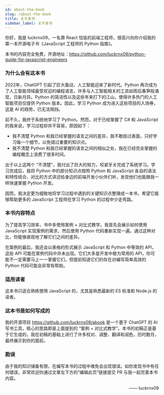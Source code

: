 ```yaml
---
id: about-the-book
slug: /about-the-book
title: 关于本书
sidebar_label: 关于本书
---
```


你好，我是 luckrnx09，一名靠 React 恰饭的前端工程师，很高兴向你介绍我的第一本开源电子书《JavaScript 工程师的 Python 指南》。

本书的内容完全免费，开源地址：https://github.com/luckrnx09/python-guide-for-javascript-engineers

### 为什么会有这本书

2022年，ChatGPT 引起了巨大轰动，人工智能迎来了新时代。Python 再次成为了人工智能领域最受欢迎的编程语言。许多与人工智能相关的工具如雨后春笋般涌现，日新月异。Python 的简洁性以及这些年来打下的江山，使得许多热门的人工智能项目仅提供 Python 版本。因此，学习 Python 成为进入这些项目的入场券，这是 AI 的趋势，已无法阻挡。

前不久，我终于系统地学习了 Python。然而，对于已经掌握了 C# 和 JavaScript 的我来说，学习过程却并不容易，原因如下：
- 我不清楚 Python 和我已经掌握的语言之间的差异，我不敢掠过表面，只好学习每一个细节，以免错过重要的知识点。
- 我不清楚 Python 和我已经掌握的语言之间的相似之处，我在已经完全掌握的编程概念上浪费了很多时间。

出于以上这两个 “不清楚”，我付出了巨大的努力，咬紧牙关完成了系统学习。学习完成后，我将 Python 中的部分知识点按照 Python 和 JavaScript 各自的语法和特性结合、对比的方式讲述给身边的前端开发小伙伴们听，发现他们也能跟我一样快速掌握 Python 开发。

因而，我决定更为细致地将学习过程中遇到的关键知识点整理成一本书，希望它能够帮助更多的 JavaScript 工程师在学习 Python 的过程中少走弯路。

### 本书内容特点

为了提高学习效率，书中多使用案例 + 对比式教学。我首先会展示如何使用 JavaScript 实现案例的需求，然后使用 Python 代码重新实现一遍。通过这种对比，你能够直观地了解它们之间的差异。

在案例的最后，我还会以表格的形式展示 JavaScript 和 Python 中等效的 API，这些 API 可能在案例代码中并未出现。它们大多是开发中极为常用的 API，你可能不一定需要马上一一掌握它们，但提前知道它们的存在对编写简单高效的 Python 代码可能会非常有帮助。

### 适用读者

这本书只适合熟练使用 JavaScript 的，尤其是熟悉最新的 ES 标准和 Node.js 的读者。

### 这本书是如何写成的

我的开源项目 https://github.com/luckrnx09/abook 是一个基于 ChatGPT 的 AI 写书工具，核心的思路即是上面提到的 “案例 + 对比式教学”。本书的初稿正是基于它生成的，我在初稿的基础上进行了许多校对、调整、翻译和润色，历时数月，最终展示到你的面前。

### 勘误

由于我的知识储备有限，在编写本书的过程中难免会出现错误。如你发现书中有任何错误，非常欢迎你通过文章左下方的“编辑此页”链接提交 PR 与我一起完善本书内容。

<div align="right">
    <span> —— </span>
    <span>luckrnx09</span>
</div>

